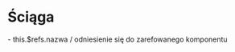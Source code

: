 # Ściąga
<component ref="nazwa" /> - this.$refs.nazwa / odniesienie się do zarefowanego komponentu 

